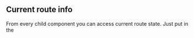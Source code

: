 ## Current route info
From every child component you can access current 
route state. Just put in the <script> tag:
```javascript
export let currentRoute
```
That's it! 

### Example
```javascript
{
  "fullPath": "/test/value?name=Alex&age=23",
  "params": {
    "param1": "value"
  },
  "query": {
    "name": "Alex",
    "age": "23"
  },
  "meta": {
    "pageTitle": "Title!"
  }
}
```

By default route info object is immutable, 
however, you can see `meta` field in the example above. 

Just like in VueRouter, you can pass any data to route
with this field. You can also add data in `beforeEach` hook.
